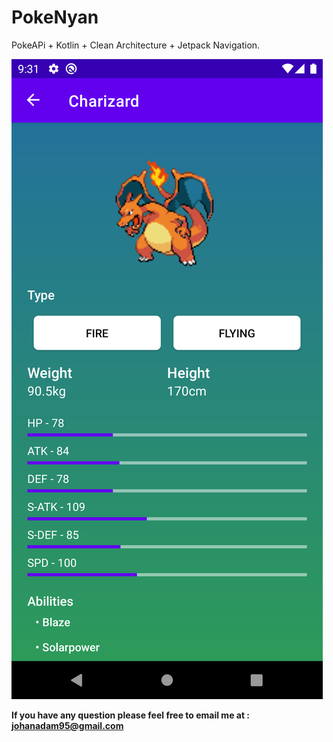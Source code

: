 # PokeNyan
PokeAPi + Kotlin + Clean Architecture + Jetpack Navigation.

![Alt text](/screenshot/List.png?raw=true "The List screen")

**If you have any question please feel free to email me at : johanadam95@gmail.com**

